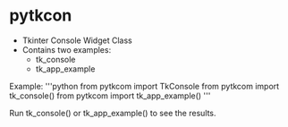 # pytkcon
* Tkinter Console Widget Class
* Contains two examples:
  * tk_console
  * tk_app_example

Example:
'''python
from pytkcom import TkConsole
from pytkcom import tk_console()
from pytkcom import tk_app_example()
'''

Run tk_console() or tk_app_example() to see the results.

